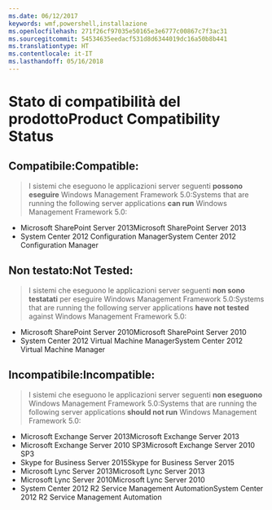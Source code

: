 ```yaml
---
ms.date: 06/12/2017
keywords: wmf,powershell,installazione
ms.openlocfilehash: 271f26cf97035e50165e3e6777c00867c7f3ac31
ms.sourcegitcommit: 54534635eedacf531d8d6344019dc16a50b8b441
ms.translationtype: HT
ms.contentlocale: it-IT
ms.lasthandoff: 05/16/2018
---
```

# <a name="product-compatibility-status"></a><span data-ttu-id="91e1f-102">Stato di compatibilità del prodotto</span><span class="sxs-lookup"><span data-stu-id="91e1f-102">Product Compatibility Status</span></span>

## <a name="compatible"></a><span data-ttu-id="91e1f-103">Compatibile:</span><span class="sxs-lookup"><span data-stu-id="91e1f-103">Compatible:</span></span>
> <span data-ttu-id="91e1f-104">I sistemi che eseguono le applicazioni server seguenti **possono eseguire** Windows Management Framework 5.0:</span><span class="sxs-lookup"><span data-stu-id="91e1f-104">Systems that are running the following server applications **can run** Windows Management Framework 5.0:</span></span>

- <span data-ttu-id="91e1f-105">Microsoft SharePoint Server 2013</span><span class="sxs-lookup"><span data-stu-id="91e1f-105">Microsoft SharePoint Server 2013</span></span>
- <span data-ttu-id="91e1f-106">System Center 2012 Configuration Manager</span><span class="sxs-lookup"><span data-stu-id="91e1f-106">System Center 2012 Configuration Manager</span></span>

## <a name="not-tested"></a><span data-ttu-id="91e1f-107">Non testato:</span><span class="sxs-lookup"><span data-stu-id="91e1f-107">Not Tested:</span></span>
> <span data-ttu-id="91e1f-108">I sistemi che eseguono le applicazioni server seguenti **non sono testatati**  per eseguire Windows Management Framework 5.0:</span><span class="sxs-lookup"><span data-stu-id="91e1f-108">Systems that are running the following server applications **have not tested** against Windows Management Framework 5.0:</span></span>

- <span data-ttu-id="91e1f-109">Microsoft SharePoint Server 2010</span><span class="sxs-lookup"><span data-stu-id="91e1f-109">Microsoft SharePoint Server 2010</span></span>
- <span data-ttu-id="91e1f-110">System Center 2012 Virtual Machine Manager</span><span class="sxs-lookup"><span data-stu-id="91e1f-110">System Center 2012 Virtual Machine Manager</span></span>

## <a name="incompatible"></a><span data-ttu-id="91e1f-111">Incompatibile:</span><span class="sxs-lookup"><span data-stu-id="91e1f-111">Incompatible:</span></span>
> <span data-ttu-id="91e1f-112">I sistemi che eseguono le applicazioni server seguenti **non eseguono** Windows Management Framework 5.0:</span><span class="sxs-lookup"><span data-stu-id="91e1f-112">Systems that are running the following server applications **should not run** Windows Management Framework 5.0:</span></span>

- <span data-ttu-id="91e1f-113">Microsoft Exchange Server 2013</span><span class="sxs-lookup"><span data-stu-id="91e1f-113">Microsoft Exchange Server 2013</span></span>
- <span data-ttu-id="91e1f-114">Microsoft Exchange Server 2010 SP3</span><span class="sxs-lookup"><span data-stu-id="91e1f-114">Microsoft Exchange Server 2010 SP3</span></span>
- <span data-ttu-id="91e1f-115">Skype for Business Server 2015</span><span class="sxs-lookup"><span data-stu-id="91e1f-115">Skype for Business Server 2015</span></span>
- <span data-ttu-id="91e1f-116">Microsoft Lync Server 2013</span><span class="sxs-lookup"><span data-stu-id="91e1f-116">Microsoft Lync Server 2013</span></span>
- <span data-ttu-id="91e1f-117">Microsoft Lync Server 2010</span><span class="sxs-lookup"><span data-stu-id="91e1f-117">Microsoft Lync Server 2010</span></span>
- <span data-ttu-id="91e1f-118">System Center 2012 R2 Service Management Automation</span><span class="sxs-lookup"><span data-stu-id="91e1f-118">System Center 2012 R2 Service Management Automation</span></span>
